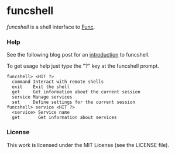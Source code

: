 funcshell
=========

_funcshell_ is a shell interface to [Func](https://fedorahosted.org/func/).

### Help

See the following blog post for an [introduction][1] to funcshell.

To get usage help just type the "?" key at the funcshell prompt.

    funcshell> <HIT ?>
      command Interact with remote shells
      exit    Exit the shell
      get     Get information about the current session
      service Manage services
      set     Define settings for the current session
    funcshell> service <HIT ?>
      <service> Service name
      get       Get information about services

### License

This work is licensed under the MIT License (see the LICENSE file).

[1]: <http://www.silassewell.com/blog/2009/04/22/funcshell-a-shell-interface-to-func/> "Introduction to funcshell"
